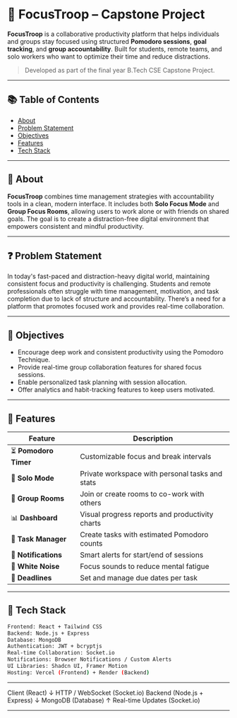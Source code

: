 # 🧠 FocusTroop – Capstone Project

**FocusTroop** is a collaborative productivity platform that helps individuals and groups stay focused using structured **Pomodoro sessions**, **goal tracking**, and **group accountability**. Built for students, remote teams, and solo workers who want to optimize their time and reduce distractions.

> Developed as part of the final year B.Tech CSE Capstone Project.

---

## 📚 Table of Contents

- [About](#about)
- [Problem Statement](#problem-statement)
- [Objectives](#objectives)
- [Features](#features)
- [Tech Stack](#tech-stack)

---

## 📖 About

**FocusTroop** combines time management strategies with accountability tools in a clean, modern interface. It includes both **Solo Focus Mode** and **Group Focus Rooms**, allowing users to work alone or with friends on shared goals. The goal is to create a distraction-free digital environment that empowers consistent and mindful productivity.

---

## ❓ Problem Statement

In today's fast-paced and distraction-heavy digital world, maintaining consistent focus and productivity is challenging. Students and remote professionals often struggle with time management, motivation, and task completion due to lack of structure and accountability. There’s a need for a platform that promotes focused work and provides real-time collaboration.

---

## 🎯 Objectives

- Encourage deep work and consistent productivity using the Pomodoro Technique.
- Provide real-time group collaboration features for shared focus sessions.
- Enable personalized task planning with session allocation.
- Offer analytics and habit-tracking features to keep users motivated.

---

## 🚀 Features

| Feature | Description |
|--------|-------------|
| ⏳ **Pomodoro Timer** | Customizable focus and break intervals |
| 🧘 **Solo Mode** | Private workspace with personal tasks and stats |
| 👥 **Group Rooms** | Join or create rooms to co-work with others |
| 📊 **Dashboard** | Visual progress reports and productivity charts |
| 🧩 **Task Manager** | Create tasks with estimated Pomodoro counts |
| 🔔 **Notifications** | Smart alerts for start/end of sessions |
| 🌿 **White Noise** | Focus sounds to reduce mental fatigue |
| 📅 **Deadlines** | Set and manage due dates per task |

---

## 🧰 Tech Stack

```sh
Frontend: React + Tailwind CSS  
Backend: Node.js + Express  
Database: MongoDB  
Authentication: JWT + bcryptjs  
Real-time Collaboration: Socket.io  
Notifications: Browser Notifications / Custom Alerts  
UI Libraries: Shadcn UI, Framer Motion  
Hosting: Vercel (Frontend) + Render (Backend)
```

---

Client (React)
   ↓ HTTP / WebSocket (Socket.io)
Backend (Node.js + Express)
   ↓
MongoDB (Database)
   ↑
Real-time Updates (Socket.io)

---
